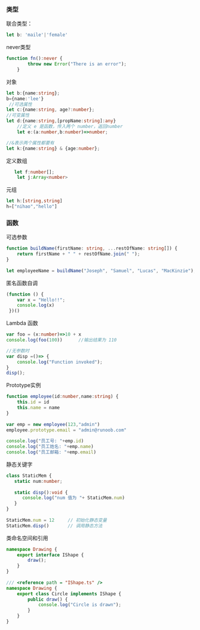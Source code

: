 ### 类型

联合类型：

```typescript
let b: 'maile'|'female'
```

never类型

```typescript
function fn():never {
        throw new Error("There is an error");
    }
```

对象

```typescript
let b:{name:string};
b={name:'lee'}
 //可选属性
let c:{name:string, age?:number};
//可变属性
let d:{name:string,[propName:string]:any}
    //定义 e 是函数，传入两个 number，返回number
    let e:(a:number,b:number)=>number;

//&表示两个属性都要有
let k:{name:string} & {age:number};
```

定义数组

```typescript
   let f:number[];
    let j:Array<number>
```

元组

```typescript
let h:[string,string]
h=["nihao","hello"] 
```



### 函数

可选参数

```typescript
function buildName(firstName: string, ...restOfName: string[]) {
    return firstName + " " + restOfName.join(" ");
}
  
let employeeName = buildName("Joseph", "Samuel", "Lucas", "MacKinzie");
```

匿名函数自调

```typescript
(function () { 
    var x = "Hello!!";   
    console.log(x)     
 })()
```

Lambda 函数

```typescript
var foo = (x:number)=>10 + x 
console.log(foo(100))      //输出结果为 110

//无参数时
var disp =()=> { 
    console.log("Function invoked"); 
} 
disp();
```

Prototype实例

```typescript
function employee(id:number,name:string) { 
    this.id = id 
    this.name = name 
} 
 
var emp = new employee(123,"admin") 
employee.prototype.email = "admin@runoob.com" 
 
console.log("员工号: "+emp.id) 
console.log("员工姓名: "+emp.name) 
console.log("员工邮箱: "+emp.email)
```

静态关键字

```typescript
class StaticMem {  
   static num:number; 
   
   static disp():void { 
      console.log("num 值为 "+ StaticMem.num) 
   } 
} 
 
StaticMem.num = 12     // 初始化静态变量
StaticMem.disp()       // 调用静态方法
```





类命名空间和引用

```typescript
namespace Drawing { 
    export interface IShape { 
        draw(); 
    }
}
    
/// <reference path = "IShape.ts" /> 
namespace Drawing { 
    export class Circle implements IShape { 
        public draw() { 
            console.log("Circle is drawn"); 
        }  
    }
}
```

